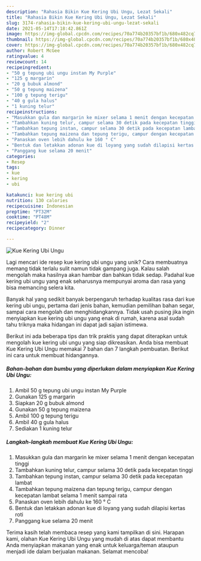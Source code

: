 ```yaml
---
description: "Rahasia Bikin Kue Kering Ubi Ungu, Lezat Sekali"
title: "Rahasia Bikin Kue Kering Ubi Ungu, Lezat Sekali"
slug: 3174-rahasia-bikin-kue-kering-ubi-ungu-lezat-sekali
date: 2021-05-14T17:18:42.861Z
image: https://img-global.cpcdn.com/recipes/70a774b20357bf1b/680x482cq70/kue-kering-ubi-ungu-foto-resep-utama.jpg
thumbnail: https://img-global.cpcdn.com/recipes/70a774b20357bf1b/680x482cq70/kue-kering-ubi-ungu-foto-resep-utama.jpg
cover: https://img-global.cpcdn.com/recipes/70a774b20357bf1b/680x482cq70/kue-kering-ubi-ungu-foto-resep-utama.jpg
author: Robert McGee
ratingvalue: 4
reviewcount: 14
recipeingredient:
- "50 g tepung ubi ungu instan My Purple"
- "125 g margarin"
- "20 g bubuk almond"
- "50 g tepung maizena"
- "100 g tepung terigu"
- "40 g gula halus"
- "1 kuning telur"
recipeinstructions:
- "Masukkan gula dan margarin ke mixer selama 1 menit dengan kecepatan tinggi"
- "Tambahkan kuning telur, campur selama 30 detik pada kecepatan tinggi"
- "Tambahkan tepung instan, campur selama 30 detik pada kecepatan lambat"
- "Tambahkan tepung maizena dan tepung terigu, campur dengan kecepatan lambat selama 1 menit sampai rata"
- "Panaskan oven lebih dahulu ke 160 ° C"
- "Bentuk dan letakkan adonan kue di loyang yang sudah dilapisi kertas roti"
- "Panggang kue selama 20 menit"
categories:
- Resep
tags:
- kue
- kering
- ubi

katakunci: kue kering ubi 
nutrition: 130 calories
recipecuisine: Indonesian
preptime: "PT32M"
cooktime: "PT48M"
recipeyield: "2"
recipecategory: Dinner

---
```



![Kue Kering Ubi Ungu](https://img-global.cpcdn.com/recipes/70a774b20357bf1b/680x482cq70/kue-kering-ubi-ungu-foto-resep-utama.jpg)

Lagi mencari ide resep kue kering ubi ungu yang unik? Cara membuatnya memang tidak terlalu sulit namun tidak gampang juga. Kalau salah mengolah maka hasilnya akan hambar dan bahkan tidak sedap. Padahal kue kering ubi ungu yang enak seharusnya mempunyai aroma dan rasa yang bisa memancing selera kita.

Banyak hal yang sedikit banyak berpengaruh terhadap kualitas rasa dari kue kering ubi ungu, pertama dari jenis bahan, kemudian pemilihan bahan segar, sampai cara mengolah dan menghidangkannya. Tidak usah pusing jika ingin menyiapkan kue kering ubi ungu yang enak di rumah, karena asal sudah tahu triknya maka hidangan ini dapat jadi sajian istimewa.




Berikut ini ada beberapa tips dan trik praktis yang dapat diterapkan untuk mengolah kue kering ubi ungu yang siap dikreasikan. Anda bisa membuat Kue Kering Ubi Ungu memakai 7 bahan dan 7 langkah pembuatan. Berikut ini cara untuk membuat hidangannya.

<!--inarticleads1-->

##### Bahan-bahan dan bumbu yang diperlukan dalam menyiapkan Kue Kering Ubi Ungu:

1. Ambil 50 g tepung ubi ungu instan My Purple
1. Gunakan 125 g margarin
1. Siapkan 20 g bubuk almond
1. Gunakan 50 g tepung maizena
1. Ambil 100 g tepung terigu
1. Ambil 40 g gula halus
1. Sediakan 1 kuning telur




<!--inarticleads2-->

##### Langkah-langkah membuat Kue Kering Ubi Ungu:

1. Masukkan gula dan margarin ke mixer selama 1 menit dengan kecepatan tinggi
1. Tambahkan kuning telur, campur selama 30 detik pada kecepatan tinggi
1. Tambahkan tepung instan, campur selama 30 detik pada kecepatan lambat
1. Tambahkan tepung maizena dan tepung terigu, campur dengan kecepatan lambat selama 1 menit sampai rata
1. Panaskan oven lebih dahulu ke 160 ° C
1. Bentuk dan letakkan adonan kue di loyang yang sudah dilapisi kertas roti
1. Panggang kue selama 20 menit




Terima kasih telah membaca resep yang kami tampilkan di sini. Harapan kami, olahan Kue Kering Ubi Ungu yang mudah di atas dapat membantu Anda menyiapkan makanan yang enak untuk keluarga/teman ataupun menjadi ide dalam berjualan makanan. Selamat mencoba!
